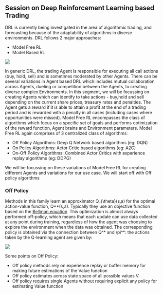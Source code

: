 ## Session on Deep Reinforcement Learning based Trading

DRL is currently being investigated in the area of algorithmic trading, and forecasting because of the
adaptability of algorithms in diverse environments. DRL follows 2 major approaches:

- Model Free RL
- Model Based RL

<img src="https://spinningup.openai.com/en/latest/_images/rl_algorithms_9_15.svg">


In generic DRL, the trading Agent is responsible for executing all call actions (buy, hold, sell) and is sometimes moderated by other Agents. There can be several variations in Agent based DRL which includes mutual collaboration across Agents, dueling or competition between the Agents, to creating diverse complex Environments. In this segment, we will be focussing on creating Agents which can identify to take actions - buy,hold and sell depending on the current share prices, treasury rates and penalties. The Agent gets a reward if it is able to attain a profit at the end of a trading period and is rewarded with a penalty in all cases (including cases where opportunities were missed). Model Free RL encompasses the class of algorithms which focus on a specific set of goals and performs optimization of the reward function, Agent brains and Environment parameters. Model Free RL again comprises of 3 centralized class of algorithms:

 - Off Policy Algorithms: Deep Q Network based algorithms (eg: DQN)
 - On Policy Algorithms: Actor Critic based algorithms (eg: A2C)
 - On-Off Policy Algorithms: Combined Actor Critics with experience replay algorithms (eg: DDPG)

We will be focussing on these variations of Model Free RL for creating different Agents and variations for our use case. We will start off with Off policy algorithms

### Off Policy

 Methods in this family learn an approximator Q_{\theta}(s,a) for the optimal action-value function, Q**(s,a). Typically they use an objective function based on the [Bellman equation](https://spinningup.openai.com/en/latest/spinningup/rl_intro.html#bellman-equations). This optimization is almost always performed off-policy, which means that each update can use data collected at any point during training, regardless of how the agent was choosing to explore the environment when the data was obtained. The corresponding policy is obtained via the connection between Q^* and \pi^*: the actions taken by the Q-learning agent are given by:

 <img src="https://spinningup.openai.com/en/latest/_images/math/d353412962e458573b92aac78df3fbe0a10d998d.svg">

 Some points on Off Policy:

 - Off policy methods rely on experience replay or buffer memory for making future estimations of the Value function
 - Off policy estimates across state space of all possible values V.
 - Off policy requires single Agents without requiring explicit any policy for estimating Value function




